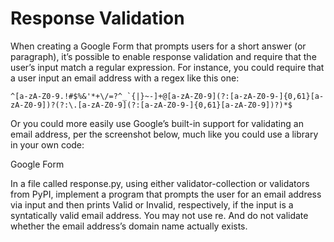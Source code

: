 # Response Validation

When creating a Google Form that prompts users for a short answer (or paragraph), it’s possible to enable response validation and require that the user’s input match a regular expression. For instance, you could require that a user input an email address with a regex like this one:

```regex
^[a-zA-Z0-9.!#$%&'*+\/=?^_`{|}~-]+@[a-zA-Z0-9](?:[a-zA-Z0-9-]{0,61}[a-zA-Z0-9])?(?:\.[a-zA-Z0-9](?:[a-zA-Z0-9-]{0,61}[a-zA-Z0-9])?)*$
```

Or you could more easily use Google’s built-in support for validating an email address, per the screenshot below, much like you could use a library in your own code:

Google Form

In a file called response.py, using either validator-collection or validators from PyPI, implement a program that prompts the user for an email address via input and then prints Valid or Invalid, respectively, if the input is a syntatically valid email address. You may not use re. And do not validate whether the email address’s domain name actually exists.
